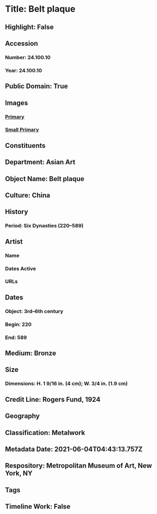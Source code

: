 # Title: Belt plaque
## Highlight: False
## Accession
### Number: 24.100.10
### Year: 24.100.10
## Public Domain: True
## Images
### [Primary](https://images.metmuseum.org/CRDImages/as/original/24_100_10_57006.jpg)
### [Small Primary](https://images.metmuseum.org/CRDImages/as/web-large/24_100_10_57006.jpg)
## Constituents
## Department: Asian Art
## Object Name: Belt plaque
## Culture: China
## History
### Period: Six Dynasties (220–589)
## Artist
### Name
### Dates Active
### URLs
## Dates
### Object: 3rd–6th century
### Begin: 220
### End: 589
## Medium: Bronze
## Size
### Dimensions: H. 1 9/16 in. (4 cm); W. 3/4 in. (1.9 cm)
## Credit Line: Rogers Fund, 1924
## Geography
## Classification: Metalwork
## Metadata Date: 2021-06-04T04:43:13.757Z
## Respository: Metropolitan Museum of Art, New York, NY
## Tags
## Timeline Work: False